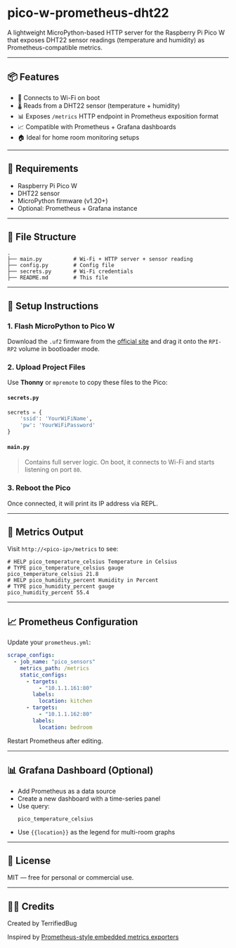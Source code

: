 # pico-w-prometheus-dht22

A lightweight MicroPython-based HTTP server for the Raspberry Pi Pico W that exposes DHT22 sensor readings (temperature and humidity) as Prometheus-compatible metrics.

---

## 📦 Features

- 📡 Connects to Wi-Fi on boot
- 🌡️ Reads from a DHT22 sensor (temperature + humidity)
- 📊 Exposes `/metrics` HTTP endpoint in Prometheus exposition format
- 📈 Compatible with Prometheus + Grafana dashboards
- 🏠 Ideal for home room monitoring setups

---

## 🧰 Requirements

- Raspberry Pi Pico W
- DHT22 sensor
- MicroPython firmware (v1.20+)
- Optional: Prometheus + Grafana instance

---

## 📁 File Structure

```
.
├── main.py          # Wi-Fi + HTTP server + sensor reading
├── config.py        # Config file
├── secrets.py       # Wi-Fi credentials
├── README.md        # This file
```

---

## 🔧 Setup Instructions

### 1. Flash MicroPython to Pico W

Download the `.uf2` firmware from the [official site](https://micropython.org/download/rp2-pico-w/) and drag it onto the `RPI-RP2` volume in bootloader mode.

### 2. Upload Project Files

Use **Thonny** or `mpremote` to copy these files to the Pico:

#### `secrets.py`

```python
secrets = {
    'ssid': 'YourWiFiName',
    'pw': 'YourWiFiPassword'
}
```

#### `main.py`

> Contains full server logic. On boot, it connects to Wi-Fi and starts listening on port `80`.

### 3. Reboot the Pico

Once connected, it will print its IP address via REPL.

---

## 📡 Metrics Output

Visit `http://<pico-ip>/metrics` to see:

```
# HELP pico_temperature_celsius Temperature in Celsius
# TYPE pico_temperature_celsius gauge
pico_temperature_celsius 21.8
# HELP pico_humidity_percent Humidity in Percent
# TYPE pico_humidity_percent gauge
pico_humidity_percent 55.4
```

---

## 📈 Prometheus Configuration

Update your `prometheus.yml`:

```yaml
scrape_configs:
  - job_name: "pico_sensors"
    metrics_path: /metrics
    static_configs:
      - targets:
          - "10.1.1.161:80"
        labels:
          location: kitchen
      - targets:
          - "10.1.1.162:80"
        labels:
          location: bedroom
```

Restart Prometheus after editing.

---

## 📊 Grafana Dashboard (Optional)

- Add Prometheus as a data source
- Create a new dashboard with a time-series panel
- Use query:
  ```promql
  pico_temperature_celsius
  ```
- Use `{{location}}` as the legend for multi-room graphs

---

## 📝 License

MIT — free for personal or commercial use.

---

## 🙋‍♂️ Credits

Created by TerrifiedBug

Inspired by [Prometheus-style embedded metrics exporters](http://www.d3noob.org/2022/10/using-raspberry-pi-pico-with-prometheus.html)
